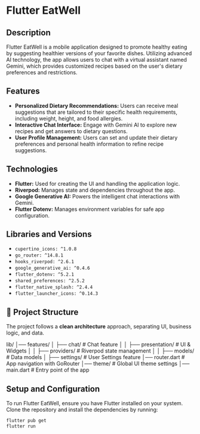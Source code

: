 # Flutter EatWell

## Description

Flutter EatWell is a mobile application designed to promote healthy eating by suggesting healthier versions of your favorite dishes. Utilizing advanced AI technology, the app allows users to chat with a virtual assistant named Gemini, which provides customized recipes based on the user's dietary preferences and restrictions.

## Features

- **Personalized Dietary Recommendations:** Users can receive meal suggestions that are tailored to their specific health requirements, including weight, height, and food allergies.
- **Interactive Chat Interface:** Engage with Gemini AI to explore new recipes and get answers to dietary questions.
- **User Profile Management:** Users can set and update their dietary preferences and personal health information to refine recipe suggestions.

## Technologies

- **Flutter:** Used for creating the UI and handling the application logic.
- **Riverpod:** Manages state and dependencies throughout the app.
- **Google Generative AI:** Powers the intelligent chat interactions with Gemini.
- **Flutter Dotenv:** Manages environment variables for safe app configuration.

## Libraries and Versions

- `cupertino_icons: ^1.0.8`
- `go_router: ^14.8.1`
- `hooks_riverpod: ^2.6.1`
- `google_generative_ai: ^0.4.6`
- `flutter_dotenv: ^5.2.1`
- `shared_preferences: ^2.5.2`
- `flutter_native_splash: ^2.4.4`
- `flutter_launcher_icons: ^0.14.3`

## 📂 **Project Structure**
The project follows a **clean architecture** approach, separating UI, business logic, and data.

lib/
│── features/
│   ├── chat/                    # Chat feature
│   │   ├── presentation/        # UI & Widgets
│   │   ├── providers/           # Riverpod state management
│   │   ├── models/              # Data models
│   ├── settings/                # User Settings feature
│── router.dart                   # App navigation with GoRouter
│── theme/                        # Global UI theme settings
│── main.dart                     # Entry point of the app

## Setup and Configuration

To run Flutter EatWell, ensure you have Flutter installed on your system. Clone the repository and install the dependencies by running:

```bash
flutter pub get
flutter run
```

